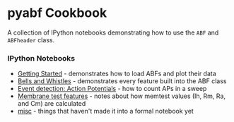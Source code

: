# pyabf Cookbook
A collection of IPython notebooks demonstrating how to use the `ABF` and `ABFheader` class.

### IPython Notebooks
* [Getting Started](getting-started.ipynb) - demonstrates how to load ABFs and plot their data
* [Bells and Whistles](bells-and-whistles.ipynb) - demonstrates every feature built into the ABF class
* [Event detection: Action Potentials](events-ap.ipynb) - how to count APs in a sweep
* [Membrane test features](memtest.ipynb) - notes about how memtest values (Ih, Rm, Ra, and Cm) are calculated
* [misc](misc.ipynb) - things that haven't made it into a formal notebook yet


